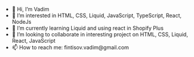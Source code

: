 <ul>
  <li>👋 Hi, I’m Vadim</li>
  <li>👀 I’m interested in HTML, CSS, Liquid, JavaScript, TypeScript, React, NodeJs</li>
  <li>🌱 I’m currently learning Liquid and using react in Shopify Plus </li>
  <li>💞️ I’m looking to collaborate in interesting project on HTML, CSS, Liquid, React, JavaScript</li>
  <li>📫 How to reach me: fintisov.vadim@gmail.com</li>
</ul>
